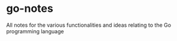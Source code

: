# go-notes
All notes for the various functionalities and ideas relating to the Go programming language
